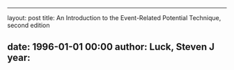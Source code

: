 ---
layout: post
title: An Introduction to the Event-Related Potential Technique, second edition

date: 1996-01-01 00:00
author: Luck, Steven J
year: 
----